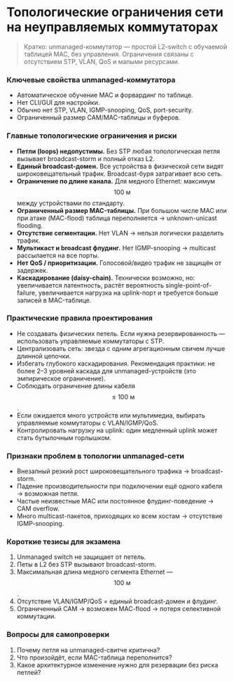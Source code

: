 # Топологические ограничения сети на неуправляемых коммутаторах

> Кратко: unmanaged-коммутатор — простой L2-switch с обучаемой таблицей MAC, без управления. Ограничения связаны с отсутствием STP, VLAN, QoS и малыми ресурсами.

### Ключевые свойства unmanaged-коммутатора

* Автоматическое обучение MAC и форвардинг по таблице.
* Нет CLI/GUI для настройки.
* Обычно нет STP, VLAN, IGMP-snooping, QoS, port-security.
* Ограниченный размер CAM/MAC-таблицы и буферов.

### Главные топологические ограничения и риски

* **Петли (loops) недопустимы.** Без STP любая топологическая петля вызывает broadcast-storm и полный отказ L2.
* **Единый broadcast-домен.** Все устройства в физической сети видят широковещательный трафик. Broadcast-буря затрагивает всю сеть.
* **Ограничение по длине канала.** Для медного Ethernet: максимум $$100\ \text{м}$$ между устройствами по стандарту.
* **Ограниченный размер MAC-таблицы.** При большом числе MAC или при атаке (MAC-flood) таблица переполняется → unknown-unicast flooding.
* **Отсутствие сегментации.** Нет VLAN → нельзя логически разделить трафик.
* **Мультикаст и broadcast флудинг.** Нет IGMP-snooping → multicast рассылается на все порты.
* **Нет QoS / приоритизации.** Голосовой/видео трафик не защищён от задержек.
* **Каскадирование (daisy-chain).** Технически возможно, но: увеличивается латентность, растёт вероятность single-point-of-failure, увеличивается нагрузка на uplink-порт и требуется больше записей в MAC-таблице.

### Практические правила проектирования

* Не создавать физических петель. Если нужна резервированность — использовать управляемые коммутаторы с STP.
* Централизовать сеть: звезда с одним агрегационным свичем лучше длинной цепочки.
* Избегать глубокого каскадирования. Рекомендация практики: не более 2–3 уровней каскада для unmanaged-устройств (это эмпирическое ограничение).
* Соблюдать ограничение длины кабеля $$\le 100\ \text{м}$$.
* Если ожидается много устройств или мультимедиа, выбирать управляемые коммутаторы с VLAN/IGMP/QoS.
* Контролировать нагрузку на uplink: один медленный uplink может стать бутылочным горлышком.

### Признаки проблем в топологии unmanaged-сети

* Внезапный резкий рост широковещательного трафика → broadcast-storm.
* Падение производительности при подключении ещё одного кабеля → возможная петля.
* Частые неизвестные MAC или постоянное флудинг-поведение → CAM overflow.
* Много multicast-пакетов, приходящих ко всем хостам → отсутствие IGMP-snooping.

### Короткие тезисы для экзамена

1. Unmanaged switch не защищает от петель.
2. Петы в L2 без STP вызывают broadcast-storm.
3. Максимальная длина медного сегмента Ethernet — $$100\ \text{м}$$.
4. Отсутствие VLAN/IGMP/QoS = единый broadcast-домен и флудинг.
5. Ограниченный CAM → возможен MAC-flood → потеря селективной коммутации.

### Вопросы для самопроверки

1. Почему петля на unmanaged-свитче критична?
2. Что произойдёт, если MAC-таблица переполнится?
3. Какое архитектурное изменение нужно для резервации без риска петлей?
